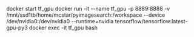 docker start tf_gpu
docker run -it --name tf_gpu -p 8889:8888 -v /mnt/ssd1tb/home/mcstar/pyimagesearch:/workspace --device /dev/nvidia0:/dev/nvidia0 --runtime=nvidia   tensorflow/tensorflow:latest-gpu-py3
docker exec -it tf_gpu bash